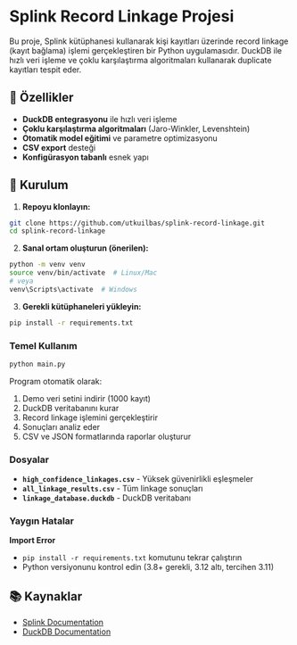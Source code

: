 # Splink Record Linkage Projesi

Bu proje, Splink kütüphanesi kullanarak kişi kayıtları üzerinde record linkage (kayıt bağlama) işlemi gerçekleştiren bir Python uygulamasıdır. DuckDB ile hızlı veri işleme ve çoklu karşılaştırma algoritmaları kullanarak duplicate kayıtları tespit eder.

## 🚀 Özellikler

- **DuckDB entegrasyonu** ile hızlı veri işleme
- **Çoklu karşılaştırma algoritmaları** (Jaro-Winkler, Levenshtein)
- **Otomatik model eğitimi** ve parametre optimizasyonu
- **CSV export** desteği
- **Konfigürasyon tabanlı** esnek yapı

## 🔧 Kurulum

1. **Repoyu klonlayın:**
```bash
git clone https://github.com/utkuilbas/splink-record-linkage.git
cd splink-record-linkage
```

2. **Sanal ortam oluşturun (önerilen):**
```bash
python -m venv venv
source venv/bin/activate  # Linux/Mac
# veya
venv\Scripts\activate  # Windows
```

3. **Gerekli kütüphaneleri yükleyin:**
```bash
pip install -r requirements.txt
```


### Temel Kullanım
```bash
python main.py
```

Program otomatik olarak:
1. Demo veri setini indirir (1000 kayıt)
2. DuckDB veritabanını kurar
3. Record linkage işlemini gerçekleştirir
4. Sonuçları analiz eder
5. CSV ve JSON formatlarında raporlar oluşturur


### Dosyalar
- **`high_confidence_linkages.csv`** - Yüksek güvenirlikli eşleşmeler
- **`all_linkage_results.csv`** - Tüm linkage sonuçları
- **`linkage_database.duckdb`** - DuckDB veritabanı


### Yaygın Hatalar

**Import Error**
   - `pip install -r requirements.txt` komutunu tekrar çalıştırın
   - Python versiyonunu kontrol edin (3.8+ gerekli, 3.12 altı, tercihen 3.11)

## 📚 Kaynaklar

- [Splink Documentation](https://moj-analytical-services.github.io/splink/)
- [DuckDB Documentation](https://duckdb.org/docs/)

